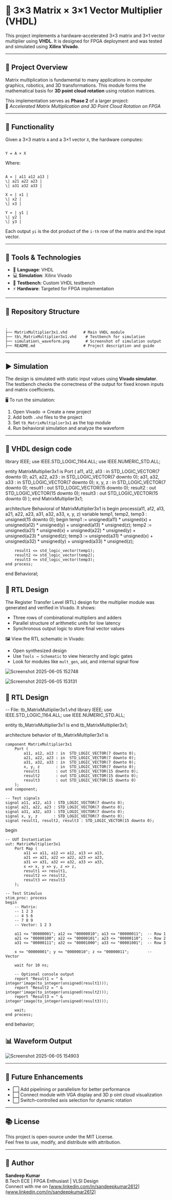 
# 🔢 3×3 Matrix × 3×1 Vector Multiplier (VHDL)

This project implements a hardware-accelerated 3×3 matrix and 3×1 vector multiplier using **VHDL**. It is designed for FPGA deployment and was tested and simulated using **Xilinx Vivado**.

---

## 📌 Project Overview

Matrix multiplication is fundamental to many applications in computer graphics, robotics, and 3D transformations. This module forms the mathematical basis for **3D point cloud rotation** using rotation matrices.

This implementation serves as **Phase 2** of a larger project:  
🎯 *Accelerated Matrix Multiplication and 3D Point Cloud Rotation on FPGA*

---

## 📐 Functionality

Given a 3×3 matrix `A` and a 3×1 vector `X`, the hardware computes:

```

Y = A × X

```

Where:
```

A = | a11 a12 a13 |
\| a21 a22 a23 |
\| a31 a32 a33 |

X = | x1 |
\| x2 |
\| x3 |

Y = | y1 |
\| y2 |
\| y3 |

```

Each output `yi` is the dot product of the `i-th` row of the matrix and the input vector.

---

## 🧰 Tools & Technologies

- 🔧 **Language**: VHDL  
- 💻 **Simulation**: Xilinx Vivado  
- 🧪 **Testbench**: Custom VHDL testbench  
- ⚡ **Hardware**: Targeted for FPGA implementation

---

## 📂 Repository Structure

```

.
├── MatrixMultiplier3x1.vhd       # Main VHDL module
├── tb\_MatrixMultiplier3x1.vhd    # Testbench for simulation
├── simulation\_waveform.png       # Screenshot of simulation output
├── README.md                     # Project description and guide

```

---

## ▶️ Simulation

The design is simulated with static input values using **Vivado simulator**.  
The testbench checks the correctness of the output for fixed known inputs and matrix coefficients.

🖥️ To run the simulation:

1. Open Vivado → Create a new project
2. Add both `.vhd` files to the project
3. Set `tb_MatrixMultiplier3x1` as the top module
4. Run behavioral simulation and analyze the waveform

---
## 🔧 VHDL design code 
library IEEE;
use IEEE.STD_LOGIC_1164.ALL;
use IEEE.NUMERIC_STD.ALL;

entity MatrixMultiplier3x1 is
    Port (
        a11, a12, a13 : in  STD_LOGIC_VECTOR(7 downto 0);
        a21, a22, a23 : in  STD_LOGIC_VECTOR(7 downto 0);
        a31, a32, a33 : in  STD_LOGIC_VECTOR(7 downto 0);
        x, y, z       : in  STD_LOGIC_VECTOR(7 downto 0);
        result1       : out STD_LOGIC_VECTOR(15 downto 0);
        result2       : out STD_LOGIC_VECTOR(15 downto 0);
        result3       : out STD_LOGIC_VECTOR(15 downto 0)
    );
end MatrixMultiplier3x1;

architecture Behavioral of MatrixMultiplier3x1 is
begin
    process(a11, a12, a13, a21, a22, a23, a31, a32, a33, x, y, z)
        variable temp1, temp2, temp3 : unsigned(15 downto 0);
    begin
        temp1 := unsigned(a11) * unsigned(x) + unsigned(a12) * unsigned(y) + unsigned(a13) * unsigned(z);
        temp2 := unsigned(a21) * unsigned(x) + unsigned(a22) * unsigned(y) + unsigned(a23) * unsigned(z);
        temp3 := unsigned(a31) * unsigned(x) + unsigned(a32) * unsigned(y) + unsigned(a33) * unsigned(z);

        result1 <= std_logic_vector(temp1);
        result2 <= std_logic_vector(temp2);
        result3 <= std_logic_vector(temp3);
    end process;
end Behavioral;

## 🔧 RTL Design

The Register Transfer Level (RTL) design for the multiplier module was generated and verified in Vivado. It shows:

- Three rows of combinational multipliers and adders
- Parallel structure of arithmetic units for low latency
- Synchronous output logic to store final vector values

🖼️ View the RTL schematic in Vivado:
- Open synthesized design
- Use `Tools → Schematic` to view hierarchy and logic gates
- Look for modules like `mult_gen`, `add`, and internal signal flow

![Screenshot 2025-06-05 152748](https://github.com/user-attachments/assets/cff19f14-bf84-421e-8686-dd54e70ae45b)
  

![Screenshot 2025-06-05 153131](https://github.com/user-attachments/assets/d1673999-54cc-4167-afee-cd7828de2b45)


## 🔧 RTL Design
-- File: tb_MatrixMultiplier3x1.vhd
library IEEE;
use IEEE.STD_LOGIC_1164.ALL;
use IEEE.NUMERIC_STD.ALL;

entity tb_MatrixMultiplier3x1 is
end tb_MatrixMultiplier3x1;

architecture behavior of tb_MatrixMultiplier3x1 is

    component MatrixMultiplier3x1
        Port (
            a11, a12, a13 : in  STD_LOGIC_VECTOR(7 downto 0);
            a21, a22, a23 : in  STD_LOGIC_VECTOR(7 downto 0);
            a31, a32, a33 : in  STD_LOGIC_VECTOR(7 downto 0);
            x, y, z       : in  STD_LOGIC_VECTOR(7 downto 0);
            result1       : out STD_LOGIC_VECTOR(15 downto 0);
            result2       : out STD_LOGIC_VECTOR(15 downto 0);
            result3       : out STD_LOGIC_VECTOR(15 downto 0)
        );
    end component;

    -- Test signals
    signal a11, a12, a13 : STD_LOGIC_VECTOR(7 downto 0);
    signal a21, a22, a23 : STD_LOGIC_VECTOR(7 downto 0);
    signal a31, a32, a33 : STD_LOGIC_VECTOR(7 downto 0);
    signal x, y, z       : STD_LOGIC_VECTOR(7 downto 0);
    signal result1, result2, result3 : STD_LOGIC_VECTOR(15 downto 0);

begin

    -- UUT Instantiation
    uut: MatrixMultiplier3x1
        Port Map (
            a11 => a11, a12 => a12, a13 => a13,
            a21 => a21, a22 => a22, a23 => a23,
            a31 => a31, a32 => a32, a33 => a33,
            x => x, y => y, z => z,
            result1 => result1,
            result2 => result2,
            result3 => result3
        );

    -- Test Stimulus
    stim_proc: process
    begin
        -- Matrix:
        -- 1 2 3
        -- 4 5 6
        -- 7 8 9
        -- Vector: 1 2 3

        a11 <= "00000001"; a12 <= "00000010"; a13 <= "00000011";  -- Row 1
        a21 <= "00000100"; a22 <= "00000101"; a23 <= "00000110";  -- Row 2
        a31 <= "00000111"; a32 <= "00001000"; a33 <= "00001001";  -- Row 3

        x <= "00000001"; y <= "00000010"; z <= "00000011";        -- Vector

        wait for 10 ns;

        -- Optional console output
        report "Result1 = " & integer'image(to_integer(unsigned(result1)));
        report "Result2 = " & integer'image(to_integer(unsigned(result2)));
        report "Result3 = " & integer'image(to_integer(unsigned(result3)));

        wait;
    end process;

end behavior;

## 📊 Waveform Output

![Screenshot 2025-06-05 154903](https://github.com/user-attachments/assets/1d2a420f-9952-49f9-8a32-886da8c1be8e)

---

## 📌 Future Enhancements

- ⬜ Add pipelining or parallelism for better performance
- ⬜ Connect module with VGA display and 3D p
oint cloud visualization
- ⬜ Switch-controlled axis selection for dynamic rotation

---

## 📚 License

This project is open-source under the MIT License.  
Feel free to use, modify, and distribute with attribution.

---

## 👤 Author

**Sandeep Kumar**  
B.Tech ECE | FPGA Enthusiast | VLSI Design  
Connect with me on [www.linkedin.com/in/sandeepkumar2612](www.linkedin.com/in/sandeepkumar2612)
